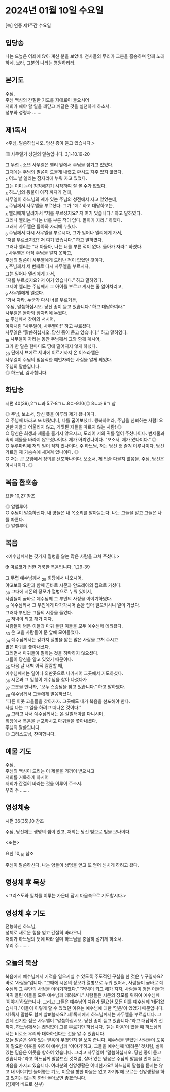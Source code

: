 # 2024년 01월 10일 수요일

[녹] 연중 제1주간 수요일  


## 입당송

나는 드높은 어좌에 앉아 계신 분을 보았네. 천사들의 무리가 그분을 흠숭하며 함께 노래하네. 보라, 그분의 나라는 영원하리라.  
  
## 본기도

주님,  
주님 백성의 간절한 기도를 자애로이 들으시어  
저희가 해야 할 일을 깨닫고 깨달은 것을 실천하게 하소서.  
성부와 성령과 …….  
  
## 제1독서

<주님, 말씀하십시오. 당신 종이 듣고 있습니다.>

▥ 사무엘기 상권의 말씀입니다. 3,1-10.19-20

그 무렵 <sub>1</sub> 소년 사무엘은 엘리 앞에서 주님을 섬기고 있었다.  
그때에는 주님의 말씀이 드물게 내렸고 환시도 자주 있지 않았다.  
<sub>2</sub> 어느 날 엘리는 잠자리에 누워 자고 있었다.  
그는 이미 눈이 침침해지기 시작하여 잘 볼 수가 없었다.  
<sub>3</sub> 하느님의 등불이 아직 꺼지기 전에,  
사무엘이 하느님의 궤가 있는 주님의 성전에서 자고 있었는데,  
<sub>4</sub> 주님께서 사무엘을 부르셨다. 그가 “예.” 하고 대답하고는,  
<sub>5</sub> 엘리에게 달려가서 “저를 부르셨지요? 저 여기 있습니다.” 하고 말하였다.  
그러나 엘리는 “나는 너를 부른 적이 없다. 돌아가 자라.” 하였다.  
그래서 사무엘은 돌아와 자리에 누웠다.  
<sub>6</sub> 주님께서 다시 사무엘을 부르시자, 그가 일어나 엘리에게 가서,  
“저를 부르셨지요? 저 여기 있습니다.” 하고 말하였다.  
그러나 엘리는 “내 아들아, 나는 너를 부른 적이 없다. 돌아가 자라.” 하였다.  
<sub>7</sub> 사무엘은 아직 주님을 알지 못하고,  
주님의 말씀이 사무엘에게 드러난 적이 없었던 것이다.  
<sub>8</sub> 주님께서 세 번째로 다시 사무엘을 부르시자,  
그는 일어나 엘리에게 가서,  
“저를 부르셨지요? 저 여기 있습니다.” 하고 말하였다.  
그제야 엘리는 주님께서 그 아이를 부르고 계시는 줄 알아차리고,  
<sub>9</sub> 사무엘에게 일렀다.  
“가서 자라. 누군가 다시 너를 부르거든,  
‘주님, 말씀하십시오. 당신 종이 듣고 있습니다.’ 하고 대답하여라.”  
사무엘은 돌아와 잠자리에 누웠다.  
<sub>10</sub> 주님께서 찾아와 서시어,  
아까처럼 “사무엘아, 사무엘아!” 하고 부르셨다.  
사무엘은 “말씀하십시오. 당신 종이 듣고 있습니다.” 하고 말하였다.  
<sub>19</sub> 사무엘이 자라는 동안 주님께서 그와 함께 계시어,  
그가 한 말은 한마디도 땅에 떨어지지 않게 하셨다.  
<sub>20</sub> 단에서 브에르 세바에 이르기까지 온 이스라엘은  
사무엘이 주님의 믿음직한 예언자라는 사실을 알게 되었다.  
주님의 말씀입니다.  
◎ 하느님, 감사합니다.  
  
## 화답송

시편 40(39),2ㄱㄴ과 5.7-8ㄱㄴ.8ㄷ-9.10(◎ 8ㄴ과 9ㄱ 참

◎ 주님, 보소서, 당신 뜻을 이루려 제가 왔나이다.  
○ 주님께 바라고 또 바랐더니, 나를 굽어보셨네. 행복하여라, 주님을 신뢰하는 사람! 오만한 자들과 어울리지 않고, 거짓된 자들을 따르지 않는 사람! ◎  
○ 당신은 희생과 제물을 즐기지 않으시고, 도리어 저의 귀를 열어 주셨나이다. 번제물과 속죄 제물을 바라지 않으셨나이다. 제가 아뢰었나이다. “보소서, 제가 왔나이다.” ◎  
○ 두루마리에 저의 일이 적혀 있나이다. 주 하느님, 저는 당신 뜻 즐겨 이루나이다. 당신 가르침 제 가슴속에 새겨져 있나이다. ◎  
○ 저는 큰 모임에서 정의를 선포하나이다. 보소서, 제 입술 다물지 않음을. 주님, 당신은 아시나이다. ◎  
  
## 복음 환호송

요한 10,27 참조

◎ 알렐루야.  
○ 주님이 말씀하신다. 내 양들은 내 목소리를 알아듣는다. 나는 그들을 알고 그들은 나를 따른다.  
◎ 알렐루야.  
  
## 복음

<예수님께서는 갖가지 질병을 앓는 많은 사람을 고쳐 주셨다.>

✠ 마르코가 전한 거룩한 복음입니다. 1,29-39

그 무렵 예수님께서 <sub>29</sub> 회당에서 나오시어,  
야고보와 요한과 함께 곧바로 시몬과 안드레아의 집으로 가셨다.  
<sub>30</sub> 그때에 시몬의 장모가 열병으로 누워 있어서,  
사람들이 곧바로 예수님께 그 부인의 사정을 이야기하였다.  
<sub>31</sub> 예수님께서 그 부인에게 다가가시어 손을 잡아 일으키시니 열이 가셨다.  
그러자 부인은 그들의 시중을 들었다.  
<sub>32</sub> 저녁이 되고 해가 지자,  
사람들이 병든 이들과 마귀 들린 이들을 모두 예수님께 데려왔다.  
<sub>33</sub> 온 고을 사람들이 문 앞에 모여들었다.  
<sub>34</sub> 예수님께서는 갖가지 질병을 앓는 많은 사람을 고쳐 주시고  
많은 마귀를 쫓아내셨다.  
그러면서 마귀들이 말하는 것을 허락하지 않으셨다.  
그들이 당신을 알고 있었기 때문이다.  
<sub>35</sub> 다음 날 새벽 아직 캄캄할 때,  
예수님께서는 일어나 외딴곳으로 나가시어 그곳에서 기도하셨다.  
<sub>36</sub> 시몬과 그 일행이 예수님을 찾아 나섰다가  
<sub>37</sub> 그분을 만나자, “모두 스승님을 찾고 있습니다.” 하고 말하였다.  
<sub>38</sub> 예수님께서 그들에게 말씀하셨다.  
“다른 이웃 고을들을 찾아가자. 그곳에도 내가 복음을 선포해야 한다.  
사실 나는 그 일을 하려고 떠나온 것이다.”  
<sub>39</sub> 그러고 나서 예수님께서는 온 갈릴래아를 다니시며,  
회당에서 복음을 선포하시고 마귀들을 쫓아내셨다.  
주님의 말씀입니다.  
◎ 그리스도님, 찬미합니다.  
  
## 예물 기도

주님,  
주님의 백성이 드리는 이 제물을 기꺼이 받으시고  
저희를 거룩하게 하시어  
저희가 간절히 바라는 것을 이루어 주소서.  
우리 주 …….  
  
## 영성체송

시편 36(35),10 참조

주님, 당신께는 생명의 샘이 있고, 저희는 당신 빛으로 빛을 보나이다.  
  
<또는>  
  
요한 10,<sub>10</sub> 참조  
  
주님이 말씀하신다. 나는 양들이 생명을 얻고 또 얻어 넘치게 하려고 왔다.  
## 영성체 후 묵상

<그리스도와 일치를 이루는 가운데 잠시 마음속으로 기도합시다.>  
## 영성체 후 기도

전능하신 하느님,  
성체로 새로운 힘을 얻고 간절히 바라오니  
저희가 하느님의 뜻에 따라 살며 하느님을 충실히 섬기게 하소서.  
우리 주 …….  
  
## 오늘의 묵상

복음에서 예수님께서 기적을 일으키실 수 있도록 주도적인 구실을 한 것은 누구일까요? 바로 ‘사람들’입니다. “그때에 시몬의 장모가 열병으로 누워 있어서, 사람들이 곧바로 예수님께 그 부인의 사정을 이야기하였다.” “저녁이 되고 해가 지자, 사람들이 병든 이들과 마귀 들린 이들을 모두 예수님께 데려왔다.” 사람들은 시몬의 장모를 위하여 예수님께 ‘이야기’하였습니다. 그리고 그들은 예수님의 치유가 필요한 모든 이를 예수님께 ‘데려왔습니다.’ 이들이 이렇게 할 수 있었던 이유는 예수님에 대한 ‘믿음’이 있었기 때문입니다.  
제1독서 말씀도 함께 살펴볼까요? 제1독서에서 하느님께서는 사무엘을 부르십니다. 그런데 신기한 점은 사무엘이 “말씀하십시오. 당신 종이 듣고 있습니다.”라고 대답하기 전까지, 하느님께서는 끊임없이 그를 부르기만 하십니다. ‘듣는 마음’이 있을 때 하느님께서는 비로소 우리와 대화하신다는 것을 알 수 있습니다.  
오늘 말씀은 살아 있는 믿음이 무엇인지 잘 보여 줍니다. 예수님을 믿었던 사람들이 도움이 필요한 이웃을 위하여 예수님께 ‘이야기’하고, 그들을 예수님께 ‘데려온’ 것처럼, 살아 있는 믿음은 이웃을 향하여 있습니다. 그리고 사무엘이 “말씀하십시오. 당신 종이 듣고 있습니다.”라고 하느님께 말씀드린 것처럼, 살아 있는 믿음은 주님의 말씀을 먼저 듣는 마음을 가지고 있습니다. 여러분의 신앙생활은 어떠한가요? 하느님의 말씀을 듣지는 않고 내 이야기만 늘어놓는 기도, 이웃을 향한 마음은 없고 자기밖에 모르는 신앙생활을 하고 있지는 않는지 한번 돌아보면 좋겠습니다.  
(김재덕 베드로 신부)